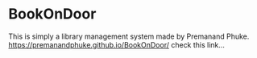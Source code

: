 # BookOnDoor
This is simply a library management system made by Premanand Phuke.
https://premanandphuke.github.io/BookOnDoor/ check this link...
